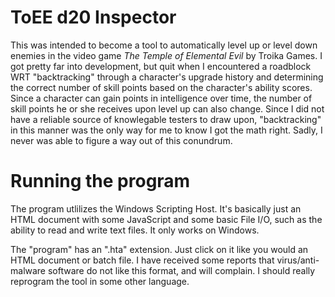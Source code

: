 # ToEE d20 Inspector

This was intended to become a tool to automatically level up or level down enemies in the video game _The Temple of Elemental Evil_ by Troika Games. I got pretty far into development, but quit when I encountered a roadblock WRT "backtracking" through a  character's upgrade history and determining the correct number of skill points based on the character's ability scores. Since a character can gain points in intelligence over time, the number of skill points he or she receives upon level up can also change. Since I did not have a reliable source of knowlegable testers to draw upon, "backtracking" in this manner was the only way for me to know I got the math right. Sadly, I never was able to figure a way out of this conundrum.

# Running the program

The program utlilizes the Windows Scripting Host. It's basically just an HTML document with some JavaScript and some basic File I/O, such as the ability to read and write text files. It only works on Windows.

The "program" has an ".hta" extension. Just click on it like you would an HTML document or batch file. I have received some reports that virus/anti-malware software do not like this format, and will complain. I should really reprogram the tool in some other language.
